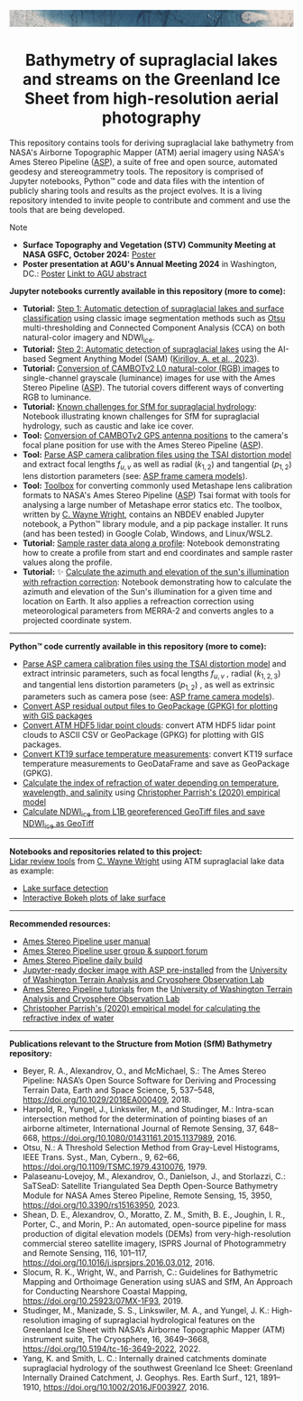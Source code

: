 ![repository_banner](presentations/supraglacial_lake_banner_image.jpg)  
# <div align="center">Bathymetry of supraglacial lakes and streams on the Greenland Ice Sheet from high-resolution aerial photography</div>
This repository contains tools for deriving supraglacial lake bathymetry from NASA's Airborne Topographic Mapper (ATM) aerial imagery using NASA's Ames Stereo Pipeline ([ASP](https://stereopipeline.readthedocs.io/en/latest/index.html)), a suite of free and open source, automated geodesy and stereogrammetry tools. The repository is comprised of Jupyter notebooks, Python™ code and data files with the intention of publicly sharing tools and results as the project evolves. It is a living repository intended to invite people to contribute and comment and use the tools that are being developed.

>[!NOTE]
>* **Surface Topography and Vegetation (STV) Community Meeting at NASA GSFC, October 2024:** [Poster](https://github.com/mstudinger/ATM-SfM-Bathymetry/blob/main/presentations/STV_Community_Meeting_GSFC_2024_Greenland_lake_bathymetry.svgz.pdf)  
>* **Poster presentation at AGU's Annual Meeting 2024** in Washington, DC.: [Poster](https://github.com/mstudinger/ATM-SfM-Bathymetry/blob/main/presentations/AGU_Fall_Meeting_2024_Greenland_lake_bathymetry_poster_medium_res.pdf) [Linkt to AGU abstract](https://agu.confex.com/agu/agu24/meetingapp.cgi/Paper/1528333)  


**Jupyter notebooks currently available in this repository (more to come):**  
* **Tutorial:** [Step 1: Automatic detection of supraglacial lakes and surface classification](https://github.com/mstudinger/ATM-SfM-Bathymetry/blob/main/Jupyter/CAMBOTv2_lake_detection_using_NDWI_and_Otsu_thresholding.ipynb) using classic image segmentation methods such as [Otsu](https://doi.org/10.1109/TSMC.1979.4310076) multi-thresholding and Connected Component Analysis (CCA) on both natural-color imagery and NDWI<sub>ice</sub>.  
* **Tutorial:** [Step 2: Automatic detection of supraglacial lakes](https://github.com/mstudinger/ATM-SfM-Bathymetry/blob/main/Jupyter/CAMBOT_v2_lake_detection_using_SAM.ipynb) using the AI-based Segment Anything Model (SAM) ([Kirillov, A. et al., 2023](http://arxiv.org/abs/2304.02643)).  
* **Tutorial:** [Conversion of CAMBOTv2 L0 natural-color (RGB) images](https://github.com/mstudinger/ATM-SfM-Bathymetry/blob/main/Jupyter/CAMBOTv2_RGB_to_luminance.ipynb) to single-channel grayscale (luminance) images for use with the Ames Stereo Pipeline ([ASP](https://stereopipeline.readthedocs.io/en/latest/index.html)). The tutorial covers different ways of converting RGB to luminance.
* **Tutorial:** [Known challenges for SfM for supraglacial hydrology](https://github.com/mstudinger/ATM-SfM-Bathymetry/blob/main/Jupyter/SfM_supraglacial_hydrology_known_challenges.ipynb): Notebook illustrating known challenges for SfM for supraglacial hydrology, such as caustic and lake ice cover.  
* **Tool:** [Conversion of CAMBOTv2 GPS antenna positions](https://github.com/mstudinger/ATM-SfM-Bathymetry/blob/main/Jupyter/CAMBOTv2_convert_GPS_to_camera_pos.ipynb) to the camera's focal plane position for use with the Ames Stereo Pipeline ([ASP](https://stereopipeline.readthedocs.io/en/latest/index.html)).
* **Tool:** [Parse ASP camera calibration files using the TSAI distortion model](https://github.com/mstudinger/ATM-SfM-Bathymetry/blob/main/Jupyter/parse_ASP_Tsai_camera_calibration_files.ipynb) and extract focal lengths $f_{u, v}$ as well as radial ($k_{1, 2}$) and tangential ($p_{1, 2}$) lens distortion parameters (see: [ASP frame camera models](https://stereopipeline.readthedocs.io/en/latest/pinholemodels.html)).
* **Tool:** [Toolbox](https://github.com/lidar532/ww_MetaShapelib) for converting commonly used Metashape lens calibration formats to NASA's Ames Stereo Pipeline ([ASP](https://stereopipeline.readthedocs.io/en/latest/index.html)) Tsai format with tools for analysing a large number of Metashape error statics etc. The toolbox, written by [C. Wayne Wright](https://github.com/lidar532), contains an NBDEV enabled Jupyter notebook, a Python™ library module, and a pip package installer. It runs (and has been tested) in Google Colab, Windows, and Linux/WSL2.
* **Tutorial:** [Sample raster data along a profile](https://github.com/mstudinger/ATM-SfM-Bathymetry/blob/main/Jupyter/create_profile_sample_raster_tutorial.ipynb): Notebook demonstrating how to create a profile from start and end coordinates and sample raster values along the profile.  
* **Tutorial:** ✨ [Calculate the azimuth and elevation of the sun's illumination with refraction correction](https://github.com/mstudinger/ATM-SfM-Bathymetry/blob/main/Jupyter/calcuate_sun_azimuth_and_elevation.ipynb): Notebook demonstrating how to calculate the azimuth and elevation of the Sun's illumination for a given time and location on Earth. It also applies a refreaction correction using meteorological parameters from MERRA-2 and converts angles to a projected coordinate system.  
***
**Python™ code currently available in this repository (more to come):**
* [Parse ASP camera calibration files using the TSAI distortion model](https://github.com/mstudinger/ATM-SfM-Bathymetry/blob/main/Python/parse_ASP_TSAI_camera_calibration_files.py) and extract intrinsic parameters, such as focal lengths $f_{u, v}$ , radial ($k_{1, 2, 3}$) and tangential  lens distortion parameters ($p_{1, 2}$) , as well as extrinsic parameters such as camera pose (see: [ASP frame camera models](https://stereopipeline.readthedocs.io/en/latest/pinholemodels.html)).
* [Convert ASP residual output files to GeoPackage (GPKG) for plotting with GIS packages](https://github.com/mstudinger/ATM-SfM-Bathymetry/blob/main/Python/convert_asp_residual_output_to_gpkg.py)
* [Convert ATM HDF5 lidar point clouds](https://github.com/mstudinger/ATM-SfM-Bathymetry/blob/main/Python/convert_ATM_H5_to_csv_and_gpkd.py): convert ATM HDF5 lidar point clouds to ASCII CSV or GeoPackage (GPKG) for plotting with GIS packages.
* [Convert KT19 surface temperature measurements](https://github.com/mstudinger/ATM-SfM-Bathymetry/blob/main/Python/convert_KT19_to_gpkg.py): convert KT19 surface temperature measurements to GeoDataFrame and save as GeoPackage (GPKG).
* [Calculate the index of refraction of water depending on temperature, wavelength, and salinity](https://github.com/mstudinger/ATM-SfM-Bathymetry/blob/main/Python/calc_refractive_index_of_water.py) using [Christopher Parrish's (2020) empirical model](https://research.engr.oregonstate.edu/parrish/index-refraction-seawater-and-freshwater-function-wavelength-and-temperature)
* [Calculate NDWI<sub>ice</sub> from L1B georeferenced GeoTiff files and save NDWI<sub>ice</sub> as GeoTiff](https://github.com/mstudinger/ATM-SfM-Bathymetry/blob/main/Python/calculate_L1B_NDWI_geotiffs.py)
***
**Notebooks and repositories related to this project:**  
[Lidar review tools](https://lidar532.github.io/lidar_review_tools/) from [C. Wayne Wright](https://github.com/lidar532) using ATM supraglacial lake data as example:
* [Lake surface detection](https://lidar532.github.io/lidar_review_tools/detect_lidar_water_surface.html)
* [Interactive Bokeh plots of lake surface](https://lidar532.github.io/lidar_review_tools/ww_bokeh.html)
___

**Recommended resources:**
* [Ames Stereo Pipeline user manual](https://stereopipeline.readthedocs.io/en/latest/index.html)
* [Ames Stereo Pipeline user group & support forum](https://groups.google.com/forum/#!forum/ames-stereo-pipeline-support)
* [Ames Stereo Pipeline daily build](https://github.com/NeoGeographyToolkit/StereoPipeline/releases)
* [Jupyter-ready docker image with ASP pre-installed](https://github.com/uw-cryo/asp-binder) from the [University of Washington Terrain Analysis and Cryosphere Observation Lab](https://github.com/uw-cryo)
* [Ames Stereo Pipeline tutorials](https://github.com/uw-cryo/asp_tutorials) from the [University of Washington Terrain Analysis and Cryosphere Observation Lab](https://github.com/uw-cryo)
*  [Christopher Parrish's (2020) empirical model for calculating the refractive index of water](https://research.engr.oregonstate.edu/parrish/index-refraction-seawater-and-freshwater-function-wavelength-and-temperature)

***

**Publications relevant to the Structure from Motion (SfM) Bathymetry repository:**
* Beyer, R. A., Alexandrov, O., and McMichael, S.: The Ames Stereo Pipeline: NASA’s Open Source Software for Deriving and Processing Terrain Data, Earth and Space Science, 5, 537–548, https://doi.org/10.1029/2018EA000409, 2018.
* Harpold, R., Yungel, J., Linkswiler, M., and Studinger, M.: Intra-scan intersection method for the determination of pointing biases of an airborne altimeter, International Journal of Remote Sensing, 37, 648–668, https://doi.org/10.1080/01431161.2015.1137989, 2016.
* Otsu, N.: A Threshold Selection Method from Gray-Level Histograms, IEEE Trans. Syst., Man, Cybern., 9, 62–66, https://doi.org/10.1109/TSMC.1979.4310076, 1979.
* Palaseanu-Lovejoy, M., Alexandrov, O., Danielson, J., and Storlazzi, C.: SaTSeaD: Satellite Triangulated Sea Depth Open-Source Bathymetry Module for NASA Ames Stereo Pipeline, Remote Sensing, 15, 3950, https://doi.org/10.3390/rs15163950, 2023.
* Shean, D. E., Alexandrov, O., Moratto, Z. M., Smith, B. E., Joughin, I. R., Porter, C., and Morin, P.: An automated, open-source pipeline for mass production of digital elevation models (DEMs) from very-high-resolution commercial stereo satellite imagery, ISPRS Journal of Photogrammetry and Remote Sensing, 116, 101–117, https://doi.org/10.1016/j.isprsjprs.2016.03.012, 2016.
* Slocum, R. K., Wright, W., and Parrish, C.: Guidelines for Bathymetric Mapping and Orthoimage Generation using sUAS and SfM, An Approach for Conducting Nearshore Coastal Mapping, https://doi.org/10.25923/07MX-1F93, 2019.
* Studinger, M., Manizade, S. S., Linkswiler, M. A., and Yungel, J. K.: High-resolution imaging of supraglacial hydrological features on the Greenland Ice Sheet with NASA’s Airborne Topographic Mapper (ATM) instrument suite, The Cryosphere, 16, 3649–3668, https://doi.org/10.5194/tc-16-3649-2022, 2022.
* Yang, K. and Smith, L. C.: Internally drained catchments dominate supraglacial hydrology of the southwest Greenland Ice Sheet: Greenland Internally Drained Catchment, J. Geophys. Res. Earth Surf., 121, 1891–1910, https://doi.org/10.1002/2016JF003927, 2016.

